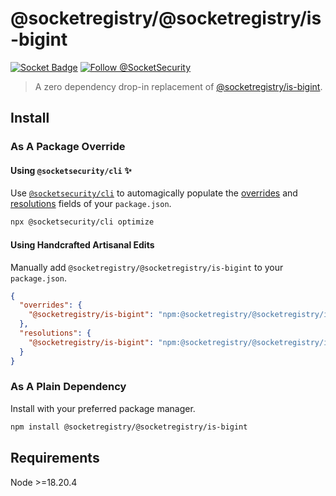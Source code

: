 # @socketregistry/@socketregistry/is-bigint

[![Socket Badge](https://socket.dev/api/badge/npm/package/@socketregistry/@socketregistry/is-bigint)](https://socket.dev/npm/package/@socketregistry/@socketregistry/is-bigint)
[![Follow @SocketSecurity](https://img.shields.io/twitter/follow/SocketSecurity?style=social)](https://twitter.com/SocketSecurity)

> A zero dependency drop-in replacement of
> [@socketregistry/is-bigint](https://www.npmjs.com/package/@socketregistry/is-bigint).

## Install

### As A Package Override

#### Using `@socketsecurity/cli` :sparkles:

Use [`@socketsecurity/cli`](https://www.npmjs.com/package/@socketsecurity/cli)
to automagically populate the
[overrides](https://docs.npmjs.com/cli/v9/configuring-npm/package-json#overrides)
and [resolutions](https://yarnpkg.com/configuration/manifest#resolutions) fields
of your `package.json`.

```sh
npx @socketsecurity/cli optimize
```

#### Using Handcrafted Artisanal Edits

Manually add `@socketregistry/@socketregistry/is-bigint` to your `package.json`.

```json
{
  "overrides": {
    "@socketregistry/is-bigint": "npm:@socketregistry/@socketregistry/is-bigint@^1"
  },
  "resolutions": {
    "@socketregistry/is-bigint": "npm:@socketregistry/@socketregistry/is-bigint@^1"
  }
}
```

### As A Plain Dependency

Install with your preferred package manager.

```sh
npm install @socketregistry/@socketregistry/is-bigint
```

## Requirements

Node &gt;=18.20.4
